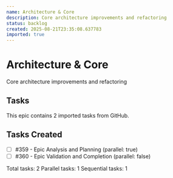 ```yaml
---
name: Architecture & Core
description: Core architecture improvements and refactoring
status: backlog
created: 2025-08-21T23:35:08.637783
imported: true
---
```


# Architecture & Core

Core architecture improvements and refactoring

## Tasks

This epic contains 2 imported tasks from GitHub.

## Tasks Created
- [ ] #359 - Epic Analysis and Planning (parallel: true)
- [ ] #360 - Epic Validation and Completion (parallel: false)

Total tasks: 2
Parallel tasks: 1
Sequential tasks: 1
